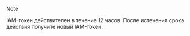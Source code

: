 >[!NOTE]
>
>IAM-токен действителен в течение 12 часов. После истечения срока действия получите новый IAM-токен.